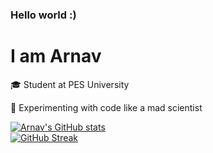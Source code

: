 ### Hello world :)

# I am Arnav

🎓 Student at PES University

🧪 Experimenting with code like a mad scientist

[![Arnav's GitHub stats](https://github-readme-stats.vercel.app/api?username=arnxv0&count_private=true&show_icons=true&hide_border=true&bg_color=090C10&title_color=FE5454&text_color=ffffffff)](https://github.com/arnxv0)
<br>
[![GitHub Streak](http://github-readme-streak-stats.herokuapp.com?user=arnxv0&hide_border=true&background=090C10&sideNums=FE5454&fire=FE5454&stroke=4C71F1&currStreakLabel=FFFFFF&dates=4C71F1&sideLabels=FFFFFF&ring=FE5454&currStreakNum=FE5454)](https://github.com/arnxv0)

<!--
**arnxv0/arnxv0** is a ✨ _special_ ✨ repository because its `README.md` (this file) appears on your GitHub profile.


[![Arnav's GitHub stats](https://github-readme-stats.vercel.app/api/top-langs/?username=arnxv0&count_private=true&show_icons=true&bg_color=090C10&title_color=FE5454&text_color=ffffffff&layout=compact)](https://github.com/arnxv0) 


Here are some ideas to get you started:

- 🔭 I’m currently working on ...
- 🌱 I’m currently learning ...
- 👯 I’m looking to collaborate on ...
- 🤔 I’m looking for help with ...
- 💬 Ask me about ...
- 📫 How to reach me: ...
- 😄 Pronouns: ...
- ⚡ Fun fact: ...
-->
